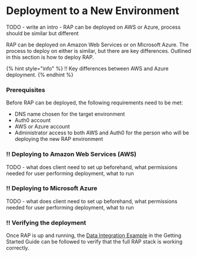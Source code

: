 # Deployment to a New Environment

TODO - write an intro - RAP can be deployed on AWS or Azure, process should be similar but different

RAP can be deployed on Amazon Web Services or on Microsoft Azure. The process to deploy on either is similar, but there are key differences. Outlined in this section is how to deploy RAP.

{% hint style="info" %}
!! Key differences between AWS and Azure deployment.
{% endhint %}

### Prerequisites

Before RAP can be deployed, the following requirements need to be met:

* DNS name chosen for the target environment
* Auth0 account
* AWS or Azure account
* Administrator access to both AWS and Auth0 for the person who will be deploying the new RAP environment

### !! Deploying to Amazon Web Services \(AWS\)

TODO - what does client need to set up beforehand, what permissions needed for user performing deployment, what to run

### !! Deploying to Microsoft Azure

TODO - what does client need to set up beforehand, what permissions needed for user performing deployment, what to run

### !! Verifying the deployment

Once RAP is up and running, the [Data Integration Example](../getting-started-guide/data-integration-example/) in the Getting Started Guide can be followed to verify that the full RAP stack is working correctly.

